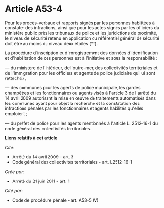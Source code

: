 # Article A53-4

Pour les procès-verbaux et rapports signés par les personnes habilitées à constater des infractions, ainsi que pour les actes
signés par les officiers du ministère public près les tribunaux de police et les juridictions de proximité, le niveau de
sécurité retenu en application du référentiel général de sécurité doit être au moins du niveau deux étoiles (**). 

La procédure d'inscription et d'enregistrement des données d'identification et d'habilitation de ces personnes est à
l'initiative et sous la responsabilité : 

― du ministère de l'intérieur, de l'outre-mer, des collectivités territoriales et de l'immigration pour les officiers et
agents de police judiciaire qui lui sont rattachés ; 

― des communes pour les agents de police municipale, les gardes champêtres et les fonctionnaires ou agents visés à l'article
3 de l'arrêté du 14 avril 2009 autorisant la mise en œuvre de traitements automatisés dans les communes ayant pour objet la
recherche et la constatation des infractions pénales par les fonctionnaires et agents habilités qu'elles emploient ; 

― du préfet de police pour les agents mentionnés à l'article L. 2512-16-1 du code général des collectivités territoriales.

**Liens relatifs à cet article**

_Cite_:

  - Arrêté du 14 avril 2009 - art. 3
  - Code général des collectivités territoriales - art. L2512-16-1

_Créé par_:

  - Arrêté du 21 juin 2011 - art. 1

_Cité par_:

  - Code de procédure pénale - art. A53-5 (V)
